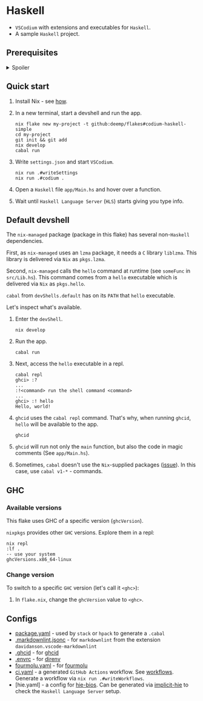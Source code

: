 # Haskell

- `VSCodium` with extensions and executables for `Haskell`.
- A sample `Haskell` project.

## Prerequisites

<details>

  <summary>Spoiler</summary>

- NixOS wiki - [Haskell](https://nixos.wiki/wiki/Haskell)
- [flake.nix](./flake.nix) - code in this flake is extensively commented.
- [codium-haskell](https://github.com/deemp/flakes/tree/main/templates/codium/haskell#readme) - template for this flake.
- [Haskell](https://github.com/deemp/flakes/blob/main/README/Haskell.md) - general info about `Haskell` tools.
- [language-tools/haskell](https://github.com/deemp/flakes/blob/main/language-tools/haskell/flake.nix) - a flake that provides `Haskell` tools.
- [codium-generic](https://github.com/deemp/flakes/tree/main/templates/codium/generic#readme) - info just about `VSCodium` with extensions.
- [Troubleshooting](https://github.com/deemp/flakes/blob/main/README/Troubleshooting.md)
- [flakes](https://github.com/deemp/flakes#readme) - my Nix flakes that may be useful for you.
- [Conventions](https://github.com/deemp/flakes/blob/main/README/Conventions.md)
- [Prerequisites](https://github.com/deemp/flakes#prerequisites)

</details>

## Quick start

1. Install Nix - see [how](https://github.com/deemp/flakes/blob/main/README/InstallNix.md).

1. In a new terminal, start a devshell and run the app.

    ```console
    nix flake new my-project -t github:deemp/flakes#codium-haskell-simple
    cd my-project
    git init && git add
    nix develop
    cabal run
    ```

1. Write `settings.json` and start `VSCodium`.

    ```console
    nix run .#writeSettings
    nix run .#codium .
    ```

1. Open a `Haskell` file `app/Main.hs` and hover over a function.

1. Wait until `Haskell Language Server` (`HLS`) starts giving you type info.

## Default devshell

The `nix-managed` package (package in this flake) has several non-`Haskell` dependencies.

First, as `nix-managed` uses an `lzma` package, it needs a `C` library `liblzma`. This library is delivered via `Nix` as `pkgs.lzma`.

Second, `nix-managed` calls the `hello` command at runtime (see `someFunc` in `src/Lib.hs`). This command comes from a `hello` executable which is delivered via `Nix` as `pkgs.hello`.

`cabal` from `devShells.default` has on its `PATH` that `hello` executable.

Let's inspect what's available.

1. Enter the `devShell`.

    ```console
    nix develop
    ```

1. Run the app.

    ```console
    cabal run
    ```

1. Next, access the `hello` executable in a repl.

    ```console
    cabal repl
    ghci> :?
    ...
    :!<command> run the shell command <command>
    ...
    ghci> :! hello
    Hello, world!
    ```

1. `ghcid` uses the `cabal repl` command. That's why, when running `ghcid`, `hello` will be available to the app.

    ```console
    ghcid
    ```

1. `ghcid` will run not only the `main` function, but also the code in magic comments (See `app/Main.hs`).

1. Sometimes, `cabal` doesn't use the `Nix`-supplied packages ([issue](https://github.com/NixOS/nixpkgs/issues/130556#issuecomment-1114239002)). In this case, use `cabal v1-*` - commands.

## GHC

### Available versions

This flake uses GHC of a specific version (`ghcVersion`).

`nixpkgs` provides other `GHC` versions.
Explore them in a repl:

```console
nix repl
:lf .
-- use your system
ghcVersions.x86_64-linux
```

### Change version

To switch to a specific `GHC` version (let's call it `<ghc>`):

1. In `flake.nix`, change the `ghcVersion` value to `<ghc>`.

## Configs

- [package.yaml](./package.yaml) - used by `stack` or `hpack` to generate a `.cabal`
- [.markdownlint.jsonc](./.markdownlint.jsonc) - for `markdownlint` from the extension `davidanson.vscode-markdownlint`
- [.ghcid](./.ghcid) - for [ghcid](https://github.com/ndmitchell/ghcid)
- [.envrc](./.envrc) - for [direnv](https://github.com/direnv/direnv)
- [fourmolu.yaml](./fourmolu.yaml) - for [fourmolu](https://github.com/fourmolu/fourmolu#configuration)
- [ci.yaml](.github/workflows/ci.yaml) - a generated `GitHub Actions` workflow. See [workflows](https://github.com/deemp/flakes/tree/main/workflows). Generate a workflow via `nix run .#writeWorkflows`.
- [hie.yaml] - a config for [hie-bios](https://github.com/haskell/hie-bios). Can be generated via [implicit-hie](https://github.com/Avi-D-coder/implicit-hie) to check the `Haskell Language Server` setup.
